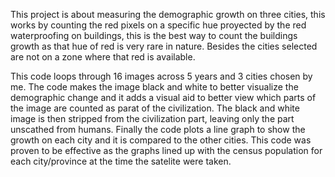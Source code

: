 This project is about measuring the demographic growth on three cities, this works by counting the red pixels on a specific hue proyected by the red waterproofing on buildings, this is the best way to count the buildings growth as that hue of red is very rare in nature.
Besides the cities selected are not on a zone where that red is available. 

This code loops through 16 images across 5 years and 3 cities chosen by me. The code makes the image black and white to better visualize the demographic change and it adds a visual aid to better view which parts of the image are counted as parat of the civilization.
The black and white image is then stripped from the civilization part, leaving only the part unscathed from humans. 
Finally the code plots a line graph to show the growth on each city and it is compared to the other cities. This code was proven to be effective as the graphs lined up with the census population for each city/province at the time the satelite were taken.
